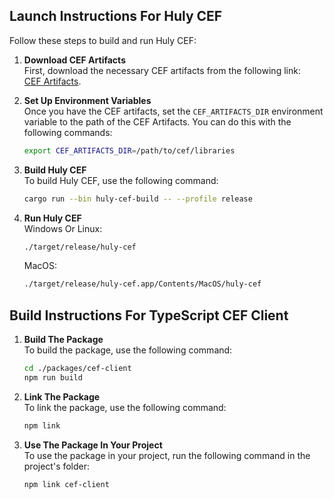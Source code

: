 ## Launch Instructions For Huly CEF
Follow these steps to build and run Huly CEF:

1. **Download CEF Artifacts**  
   First, download the necessary CEF artifacts from the following link:  
   [CEF Artifacts](https://github.com/hytopiagg/cef-ui/releases/tag/cef-artifacts-v0.1.0).

2. **Set Up Environment Variables**  
   Once you have the CEF artifacts, set the `CEF_ARTIFACTS_DIR` environment variable to the path of the CEF Artifacts. You can do this with the following commands:
   ```bash
   export CEF_ARTIFACTS_DIR=/path/to/cef/libraries
   ```
3. **Build Huly CEF**  
   To build Huly CEF, use the following command:
   ```bash
   cargo run --bin huly-cef-build -- --profile release
   ```
4. **Run Huly CEF**  
   Windows Or Linux:
   ```bash
   ./target/release/huly-cef
   ```

   MacOS:
   ```bash
   ./target/release/huly-cef.app/Contents/MacOS/huly-cef
   ```

## Build Instructions For TypeScript CEF Client

1. **Build The Package**  
   To build the package, use the following command:
   ```bash
   cd ./packages/cef-client
   npm run build
   ```
2. **Link The Package**  
   To link the package, use the following command:
   ```bash
   npm link
   ```
3. **Use The Package In Your Project**  
   To use the package in your project, run the following command in the project's folder:
   ```bash
   npm link cef-client
   ```